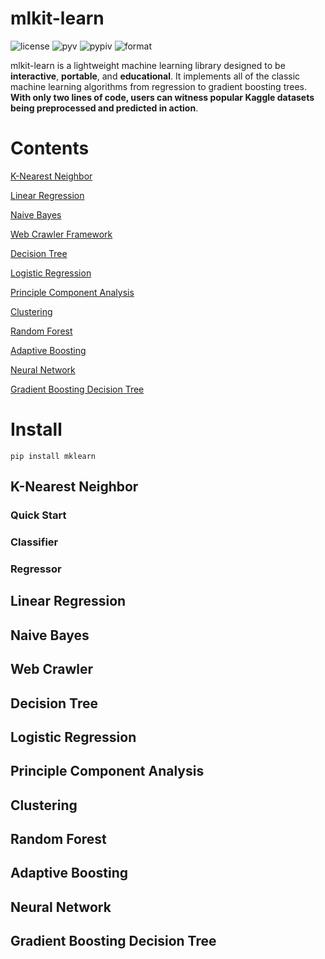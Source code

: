 mlkit-learn
===========
![license](https://img.shields.io/github/license/ryanxjhan/mlkit-learn.svg)
![pyv](https://img.shields.io/pypi/pyversions/mklearn.svg)
![pypiv](https://img.shields.io/pypi/v/mklearn.svg?color=green)
![format](https://img.shields.io/pypi/format/mklearn.svg)

mlkit-learn is a lightweight machine learning library designed to be **interactive**, **portable**, and **educational**. It implements all of the classic machine learning algorithms from regression to gradient boosting trees. **With only two lines of code, users can witness popular Kaggle datasets being preprocessed and predicted in action**.

Contents
===========
[K-Nearest Neighbor](#k-nearest-neightbor)

[Linear Regression](#linear-regression)

[Naive Bayes](#naive-bayes)

[Web Crawler Framework](#crawler)

[Decision Tree](#decision-tree)

[Logistic Regression](#logistic-regression)

[Principle Component Analysis](#principle-component-analysis)

[Clustering](#clustering)

[Random Forest](#random-forest)

[Adaptive Boosting](#adaptive-boosting)

[Neural Network](#neural-network)

[Gradient Boosting Decision Tree](#gradient-boosting-decision-tree)


Install
===========
`pip install mklearn`

## K-Nearest Neighbor
### Quick Start
### Classifier
### Regressor

## Linear Regression
## Naive Bayes
## Web Crawler
## Decision Tree
## Logistic Regression
## Principle Component Analysis
## Clustering
## Random Forest
## Adaptive Boosting
## Neural Network
## Gradient Boosting Decision Tree




